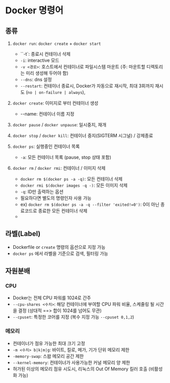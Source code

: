 # Docker 명령어

## 종류

1. `docker run`: `docker create` + `docker start`
   * ``-t`: 종료시 컨테이너 삭제
   * `-i`: interactive 모드
   * `-v <경로>`: 호스트에서 컨테이너로 파일시스템 마운트 (주: 마운트할 디렉토리는 미리 생성해 두어야 함)
   * `--dns`: dns 설정
   * `--restart`: 컨테이너 종료시, Docker가 자동으로 재시작, 최대 3회까지 재시도 (`no | on-failure | always`), 

2. `docker create`: 이미지로 부터 컨테이너 생성
   * --name: 컨테이너 이름 지정

3. `docker pause` / `docker unpause`: 일시중지, 재개
4. `docker stop` / `docker kill`: 컨테이너 중지(SIGTERM 시그널) / 강제종료
5. `docker ps`: 실행중인 컨테이너 목록
   * `-a`: 모든 컨테이너 목록 (pause, stop 상태 포함)

6. `docker rm` / `docker rmi`: 컨테이너 / 이미지 삭제
   * `docker rm $(docker ps -a -q)`: 모든 컨테이너 삭제
   * `docker rmi $(docker images -q -)`: 모든 이미지 삭제
   * `-q`: ID만 출력하는 옵션
   * 필요하다면 별도의 명령인자 사용 가능
   * ex) `docker rm $(docker ps -a -q --filter 'exited!=0')`: 0이 아닌 종료코드로 종료한 모든 컨테이너 삭제
   * 

## 라벨(Label)

* Dockerfile or `create` 명령의 옵션으로 지정 가능
* `docker ps` 에서 라벨을 기준으로 검색, 필터링 가능

## 자원분배

### CPU

* Docker는 전체 CPU 파워를 1024로 간주
* `--cpu-shares <수치>`: 해당 컨테이너에 부여할 CPU 파워 비율, 스케줄링 될 시간을 결정 (상대적 ==> 합이 1024를 넘어도 무관)
* `--cpuset`: 특정한 코어를 지정 (복수 지정 가능 `--cpuset 0,1,2`)

### 메모리

* 컨테이너가 점유 가능한 최대 크기 고정
* `-m <수치> b|k|m|g`: 바이트, 킬로, 메가, 기가 단위 메모리 제한
* `-memory-swap`: 스왑 메모리 공간 제한
* `--kernel-memory`: 컨테이너가 사용가능한 커널 메모리 양 제한
* 허가된 이상의 메모리 점유 시도시, 리눅스의 Out Of Memory 킬러 호출 (비활성화 가능)